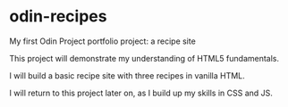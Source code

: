 # odin-recipes

My first Odin Project portfolio project: a recipe site

This project will demonstrate my understanding of HTML5 fundamentals.

I will build a basic recipe site with three recipes in vanilla HTML.

I will return to this project later on, as I build up my skills in CSS and JS.

